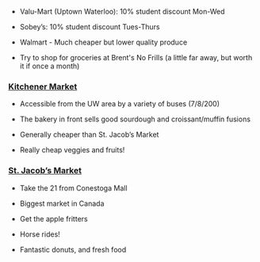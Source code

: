 <!-- TITLE: Groceries -->
<!-- SUBTITLE: For those of us who can "cook". -->


* Valu-Mart (Uptown Waterloo): 10% student discount Mon-Wed

* Sobey’s: 10% student discount Tues-Thurs

* Walmart - Much cheaper but lower quality produce 

* Try to shop for groceries at Brent's No Frills (a little far away, but worth it if once a month)

### [Kitchener Market](http://www.kitchenermarket.ca/en/index.asp)

* Accessible from the UW area by a variety of buses (7/8/200)

* The bakery in front sells good sourdough and croissant/muffin fusions

* Generally cheaper than St. Jacob’s Market

* Really cheap veggies and fruits!

### [St. Jacob’s Market](https://stjacobs.com/Farmers-Market-General-Information.htm)

* Take the 21 from Conestoga Mall

* Biggest market in Canada

* Get the apple fritters

* Horse rides!

* Fantastic donuts, and fresh food
